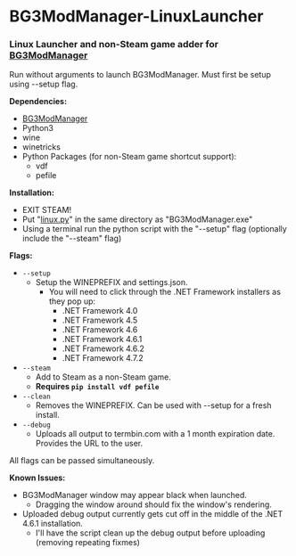 # BG3ModManager-LinuxLauncher
### Linux Launcher and non-Steam game adder for [BG3ModManager](https://github.com/LaughingLeader/BG3ModManager)

Run without arguments to launch BG3ModManager. Must first be setup using --setup flag.

**Dependencies:**
 - [BG3ModManager](https://github.com/LaughingLeader/BG3ModManager)
 - Python3
 - wine
 - winetricks
 - Python Packages (for non-Steam game shortcut support):
     - vdf
     - pefile

**Installation:**
 - EXIT STEAM!
 - Put "[linux.py](https://raw.githubusercontent.com/Kuuchuu/BG3ModManager-LinuxLauncher/main/linux.py)" in the same directory as "BG3ModManager.exe"
 - Using a terminal run the python script with the "--setup" flag (optionally include the "--steam" flag)

**Flags:**

 - `--setup`
     - Setup the WINEPREFIX and settings.json.
         - You will need to click through the .NET Framework installers as they pop up:
             - .NET Framework 4.0
             - .NET Framework 4.5
             - .NET Framework 4.6
             - .NET Framework 4.6.1
             - .NET Framework 4.6.2
             - .NET Framework 4.7.2
 - `--steam`
     - Add to Steam as a non-Steam game.
     - **Requires `pip install vdf pefile`**
 - `--clean`
     - Removes the WINEPREFIX. Can be used with --setup for a fresh install.
 - `--debug`
     - Uploads all output to termbin.com with a 1 month expiration date. Provides the URL to the user.

All flags can be passed simultaneously.

**Known Issues:**

 - BG3ModManager window may appear black when launched.
     - Dragging the window around should fix the window's rendering.
 - Uploaded debug output currently gets cut off in the middle of the .NET 4.6.1 installation.
     - I'll have the script clean up the debug output before uploading (removing repeating fixmes)
